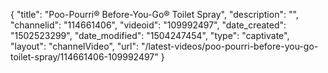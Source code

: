 {
    "title": "Poo-Pourri&reg; Before-You-Go&reg; Toilet Spray",
    "description": "",
    "channelid": "114661406",
    "videoid": "109992497",
    "date_created": "1502523299",
    "date_modified": "1504247454",
    "type": "captivate",
    "layout": "channelVideo",
    "url": "\/latest-videos\/poo-pourri-before-you-go-toilet-spray\/114661406-109992497"
}